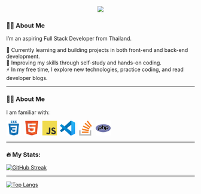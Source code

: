 <div id="header" align="center">
<img src="https://media3.giphy.com/media/v1.Y2lkPTc5MGI3NjExcWk1cW9sZDVvMXR1bGwxNTc4N2IwaDJsbzlxcGVqZGtiejFpZzc5NyZlcD12MV9pbnRlcm5hbF9naWZfYnlfaWQmY3Q9cw/Ll22OhMLAlVDb8UQWe/giphy.gif" width="200" />
 <!-- <div id="badges">
  <a href="your-linkedin-URL">
    <img src="https://img.shields.io/badge/LinkedIn-blue?style=for-the-badge&logo=linkedin&logoColor=white" alt="LinkedIn Badge"/>
  </a>
  <a href="your-youtube-URL">
    <img src="https://img.shields.io/badge/YouTube-red?style=for-the-badge&logo=youtube&logoColor=white" alt="Youtube Badge"/>
  </a>
  <a href="your-twitter-URL">
    <img src="https://img.shields.io/badge/Twitter-blue?style=for-the-badge&logo=twitter&logoColor=white" alt="Twitter Badge"/>
  </a>
</div> -->
</div>

### 🧑‍💻 About Me  

I’m an aspiring Full Stack Developer from Thailand.

🔭 Currently learning and building projects in both front-end and back-end development.  
🌱 Improving my skills through self-study and hands-on coding.  
⚡ In my free time, I explore new technologies, practice coding, and read developer blogs.

---

### 🧑‍💻 About Me  
I am familiar with:
<div>
 <img src="https://github.com/devicons/devicon/blob/master/icons/css3/css3-plain-wordmark.svg"  title="CSS3" alt="CSS" width="40" height="40"/>&nbsp;
  <img src="https://github.com/devicons/devicon/blob/master/icons/html5/html5-original.svg" title="HTML5" alt="HTML" width="40" height="40"/>&nbsp;
  <img src="https://github.com/devicons/devicon/blob/master/icons/javascript/javascript-original.svg" title="JavaScript" alt="JavaScript" width="40" height="40"/>&nbsp;
   <img src="https://raw.githubusercontent.com/devicons/devicon/master/icons/vscode/vscode-original.svg" title="VSCode" alt="VSCode" width="40" height="40"/>&nbsp;
   <img src="https://raw.githubusercontent.com/devicons/devicon/master/icons/stackoverflow/stackoverflow-original.svg" title="stackoverflow" alt="stackoverflow" width="40" height="40"/>&nbsp;
   <img src="https://raw.githubusercontent.com/devicons/devicon/master/icons/php/php-original.svg" title="php" alt="php" width="40" height="40"/>&nbsp;
</div>

---

### 🔥 My Stats:

[![GitHub Streak](http://github-readme-streak-stats.herokuapp.com?user=sattawat&theme=dark&background=000000)](https://git.io/streak-stats)

---

[![Top Langs](https://github-readme-stats.vercel.app/api/top-langs/?username=sattawat&layout=compact&theme=vision-friendly-dark)](https://github.com/anuraghazra/github-readme-stats)
